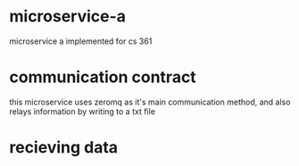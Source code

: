 # microservice-a
microservice a implemented for cs 361

# communication contract
this microservice uses zeromq as it's main communication method, and also relays information by writing to a txt file

# recieving data


